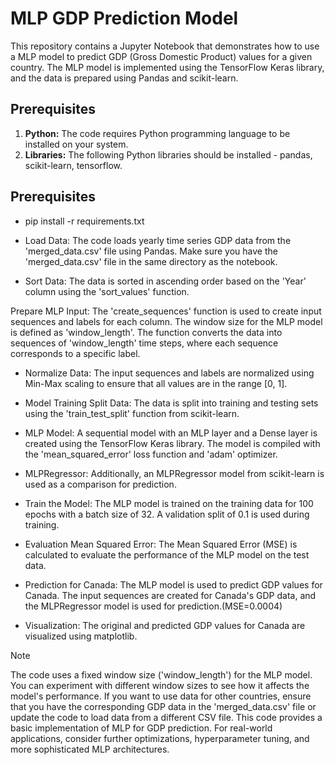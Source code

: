 # MLP GDP Prediction Model

This repository contains a Jupyter Notebook that demonstrates how to use a MLP model to predict GDP (Gross Domestic Product) values for a given country. The MLP model is implemented using the TensorFlow Keras library, and the data is prepared using Pandas and scikit-learn.

## Prerequisites

1. **Python:** The code requires Python programming language to be installed on your system.
2. **Libraries:** The following Python libraries should be installed - pandas, scikit-learn, tensorflow.


## Prerequisites

- pip install -r requirements.txt

- Load Data: The code loads yearly time series GDP data from the 'merged_data.csv' file using Pandas. Make sure you have the 'merged_data.csv' file in the same directory as the notebook.

- Sort Data: The data is sorted in ascending order based on the 'Year' column using the 'sort_values' function.

Prepare MLP Input: The 'create_sequences' function is used to create input sequences and labels for each column. The window size for the MLP model is defined as 'window_length'. The function converts the data into sequences of 'window_length' time steps, where each sequence corresponds to a specific label.

- Normalize Data: The input sequences and labels are normalized using Min-Max scaling to ensure that all values are in the range [0, 1].

- Model Training
Split Data: The data is split into training and testing sets using the 'train_test_split' function from scikit-learn.

- MLP Model: A sequential model with an MLP layer and a Dense layer is created using the TensorFlow Keras library. The model is compiled with the 'mean_squared_error' loss function and 'adam' optimizer.

- MLPRegressor: Additionally, an MLPRegressor model from scikit-learn is used as a comparison for prediction.

- Train the Model: The MLP model is trained on the training data for 100 epochs with a batch size of 32. A validation split of 0.1 is used during training.

- Evaluation
Mean Squared Error: The Mean Squared Error (MSE) is calculated to evaluate the performance of the MLP model on the test data. 

- Prediction for Canada: The MLP model is used to predict GDP values for Canada. The input sequences are created for Canada's GDP data, and the MLPRegressor model is used for prediction.(MSE=0.0004)

- Visualization: The original and predicted GDP values for Canada are visualized using matplotlib.

> [!NOTE]
> The code uses a fixed window size ('window_length') for the MLP model. You can experiment with different window sizes to see how it affects the model's performance.
> If you want to use data for other countries, ensure that you have the corresponding GDP data in the 'merged_data.csv' file or update the code to load data from a different CSV file.
> This code provides a basic implementation of MLP for GDP prediction. For real-world applications, consider further optimizations, hyperparameter tuning, and more sophisticated MLP architectures.
